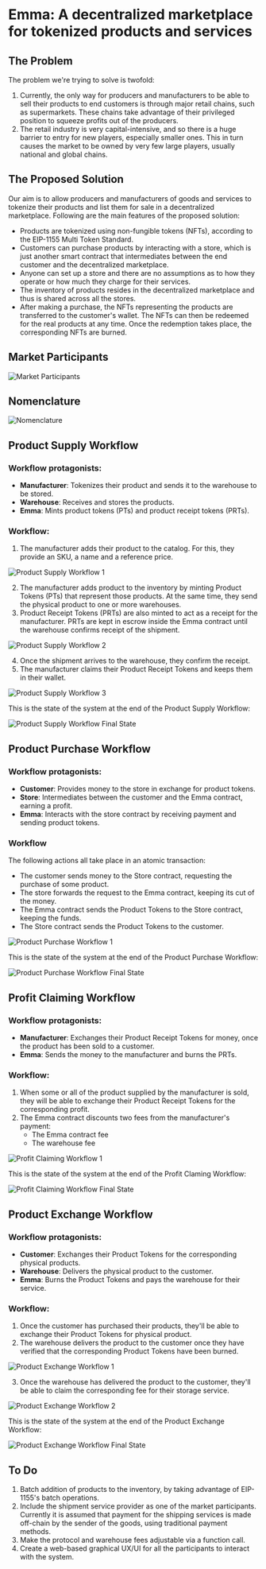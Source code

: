 # Emma: A decentralized marketplace for tokenized products and services

## The Problem

The problem we're trying to solve is twofold:

1. Currently, the only way for producers and manufacturers to be able to sell their products to end customers is through major retail chains, such as supermarkets. These chains take advantage of their privileged position to squeeze profits out of the producers.
2. The retail industry is very capital-intensive, and so there is a huge barrier to entry for new players, especially smaller ones. This in turn causes the market to be owned by very few large players, usually national and global chains.

## The Proposed Solution

Our aim is to allow producers and manufacturers of goods and services to tokenize their products and list them for sale in a decentralized marketplace.
Following are the main features of the proposed solution:
* Products are tokenized using non-fungible tokens (NFTs), according to the EIP-1155 Multi Token Standard.
* Customers can purchase products by interacting with a store, which is just another smart contract that intermediates between the end customer and the decentralized marketplace.
* Anyone can set up a store and there are no assumptions as to how they operate or how much they charge for their services.
* The inventory of products resides in the decentralized marketplace and thus is shared across all the stores. 
* After making a purchase, the NFTs representing the products are transferred to the customer's wallet. The NFTs can then be redeemed for the real products at any time. Once the redemption takes place, the corresponding NFTs are burned.

## Market Participants

![Market Participants](/docs/market_participants.png)

## Nomenclature

![Nomenclature](/docs/nomenclature.png)

## Product Supply Workflow

### Workflow protagonists:

* **Manufacturer**: Tokenizes their product and sends it to the warehouse to be stored.
* **Warehouse**: Receives and stores the products.
* **Emma**: Mints product tokens (PTs) and product receipt tokens (PRTs).

### Workflow:
1. The manufacturer adds their product to the catalog. For this, they provide an SKU, a name and a reference price.

![Product Supply Workflow 1](/docs/psw1.png)

2. The manufacturer adds product to the inventory by minting Product Tokens (PTs) that represent those products. At the same time, they send the physical product to one or more warehouses.
3. Product Receipt Tokens (PRTs) are also minted to act as a receipt for the manufacturer. PRTs are kept in escrow inside the Emma contract until the warehouse confirms receipt of the shipment.

![Product Supply Workflow 2](/docs/psw2.png)

4. Once the shipment arrives to the warehouse, they confirm the receipt.
5. The manufacturer claims their Product Receipt Tokens and keeps them in their wallet.

![Product Supply Workflow 3](/docs/psw3.png)

This is the state of the system at the end of the Product Supply Workflow:

![Product Supply Workflow Final State](/docs/psw_fs.png)

## Product Purchase Workflow

### Workflow protagonists:
* **Customer**: Provides money to the store in exchange for product tokens.
* **Store**: Intermediates between the customer and the Emma contract, earning a profit.
* **Emma**: Interacts with the store contract by receiving payment and sending product tokens.

### Workflow

The following actions all take place in an atomic transaction:
* The customer sends money to the Store contract, requesting the purchase of some product.
* The store forwards the request to the Emma contract, keeping its cut of the money.
* The Emma contract sends the Product Tokens to the Store contract, keeping the funds.
* The Store contract sends the Product Tokens to the customer.

![Product Purchase Workflow 1](/docs/ppw1.png)

This is the state of the system at the end of the Product Purchase Workflow:

![Product Purchase Workflow Final State](/docs/ppw_fs.png)

## Profit Claiming Workflow

### Workflow protagonists:

* **Manufacturer**: Exchanges their Product Receipt Tokens for money, once the product has been sold to a customer.
* **Emma**: Sends the money to the manufacturer and burns the PRTs.

### Workflow:

1. When some or all of the product supplied by the manufacturer is sold, they will be able to exchange their Product Receipt Tokens for the corresponding profit.
2. The Emma contract discounts two fees from the manufacturer's payment:
    * The Emma contract fee
    * The warehouse fee

![Profit Claiming Workflow 1](/docs/pcw1.png)

This is the state of the system at the end of the Profit Claming Workflow:

![Profit Claiming Workflow Final State](/docs/pcw_fs.png)


## Product Exchange Workflow

### Workflow protagonists:

* **Customer**: Exchanges their Product Tokens for the corresponding physical products.
* **Warehouse**: Delivers the physical product to the customer.
* **Emma**: Burns the Product Tokens and pays the warehouse for their service.

### Workflow:

1. Once the customer has purchased their products, they'll be able to exchange their Product Tokens for physical product.
2. The warehouse delivers the product to the customer once they have verified that the corresponding Product Tokens have been burned.

![Product Exchange Workflow 1](/docs/pew1.png)

3. Once the warehouse has delivered the product to the customer, they'll be able to claim the corresponding fee for their storage service.

![Product Exchange Workflow 2](/docs/pew2.png)

This is the state of the system at the end of the Product Exchange Workflow:

![Product Exchange Workflow Final State](/docs/pew_fs.png)


## To Do

1. Batch addition of products to the inventory, by taking advantage of EIP-1155's batch operations.
2. Include the shipment service provider as one of the market participants. Currently it is assumed that payment for the shipping services is made off-chain by the sender of the goods, using traditional payment methods.
3. Make the protocol and warehouse fees adjustable via a function call.
4. Create a web-based graphical UX/UI for all the participants to interact with the system.

